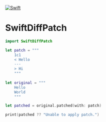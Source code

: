[![Swift](https://github.com/STCData/SwiftDiffPatch/actions/workflows/swift.yml/badge.svg)](https://github.com/STCData/SwiftDiffPatch/actions/workflows/swift.yml)

# SwiftDiffPatch

```swift
import SwiftDiffPatch

let patch = """
    1c1
    < Hello
    ---
    > Hi
    """
    
let original = """
    Hello
    World
    """

let patched = original.patched(with: patch)

print(patched ?? "Unable to apply patch.")
```

